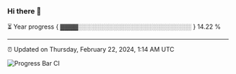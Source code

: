 ### Hi there 👋

⏳ Year progress { ▓▓▓▓░░░░░░░░░░░░░░░░░░░░░░░░░░ } 14.22 %

---

⏰ Updated on Thursday, February 22, 2024, 1:14 AM UTC

![Progress Bar CI](https://github.com/arthurbuhl/arthurbuhl/workflows/Progress%20Bar%20CI/badge.svg)
